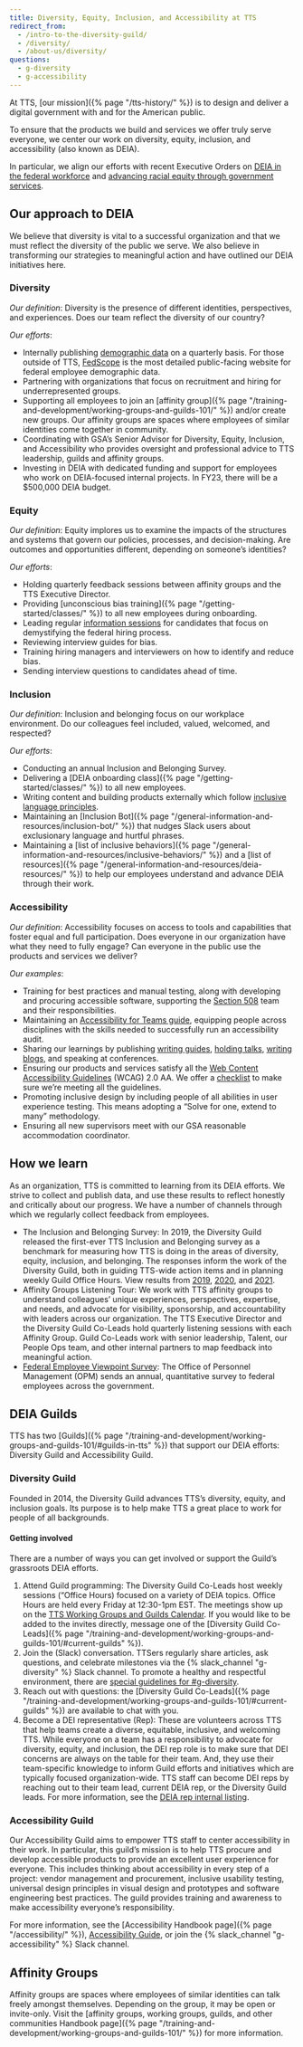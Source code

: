 ```yaml
---
title: Diversity, Equity, Inclusion, and Accessibility at TTS
redirect_from:
  - /intro-to-the-diversity-guild/
  - /diversity/ 
  - /about-us/diversity/
questions:
  - g-diversity
  - g-accessibility
---
```


At TTS, [our mission]({% page "/tts-history/" %}) is to design and deliver a
digital government with and for the American public.

To ensure that the products we build and services we offer truly serve everyone,
we center our work on diversity, equity, inclusion, and accessibility (also
known as DEIA).

In particular, we align our efforts with recent Executive Orders on
[DEIA in the federal workforce](https://www.whitehouse.gov/briefing-room/presidential-actions/2021/06/25/executive-order-on-diversity-equity-inclusion-and-accessibility-in-the-federal-workforce/)
and
[advancing racial equity through government services](https://www.whitehouse.gov/briefing-room/presidential-actions/2021/01/20/executive-order-advancing-racial-equity-and-support-for-underserved-communities-through-the-federal-government/).

## Our approach to DEIA

We believe that diversity is vital to a successful organization and that we must
reflect the diversity of the public we serve. We also believe in transforming
our strategies to meaningful action and have outlined our DEIA initiatives here.

### Diversity

_Our definition_: Diversity is the presence of different identities,
perspectives, and experiences. Does our team reflect the diversity of our
country?

_Our efforts_:

- Internally publishing
  [demographic data](https://docs.google.com/spreadsheets/u/0/d/1eYqMhVBRvjCjnJpq_51h_MgLcXZQNN8wacWQC9XdzMw/edit)
  on a quarterly basis. For those outside of TTS,
  [FedScope](https://www.fedscope.opm.gov/) is the most detailed public-facing
  website for federal employee demographic data.
- Partnering with organizations that focus on recruitment and hiring for
  underrepresented groups.
- Supporting all employees to join an [affinity
  group]({% page "/training-and-development/working-groups-and-guilds-101/" %})
  and/or create new groups. Our affinity groups are spaces where employees of
  similar identities come together in community.
- Coordinating with GSA’s Senior Advisor for Diversity, Equity, Inclusion, and
  Accessibility who provides oversight and professional advice to TTS
  leadership, guilds and affinity groups.
- Investing in DEIA with dedicated funding and support for employees who work on
  DEIA-focused internal projects. In FY23, there will be a $500,000 DEIA budget.

### Equity

_Our definition_: Equity implores us to examine the impacts of the structures
and systems that govern our policies, processes, and decision-making. Are
outcomes and opportunities different, depending on someone’s identities?

_Our efforts_:

- Holding quarterly feedback sessions between affinity groups and the TTS
  Executive Director.
- Providing [unconscious bias training]({% page "/getting-started/classes/" %})
  to all new employees during onboarding.
- Leading regular [information sessions](https://join.tts.gsa.gov/) for
  candidates that focus on demystifying the federal hiring process.
- Reviewing interview guides for bias.
- Training hiring managers and interviewers on how to identify and reduce bias.
- Sending interview questions to candidates ahead of time.

### Inclusion

_Our definition_: Inclusion and belonging focus on our workplace environment. Do
our colleagues feel included, valued, welcomed, and respected?

_Our efforts_:

- Conducting an annual Inclusion and Belonging Survey.
- Delivering a [DEIA onboarding class]({% page "/getting-started/classes/" %})
  to all new employees.
- Writing content and building products externally which follow
  [inclusive language principles](https://content-guide.18f.gov/our-style/inclusive-language/).
- Maintaining an [Inclusion
  Bot]({% page "/general-information-and-resources/inclusion-bot/" %}) that
  nudges Slack users about exclusionary language and hurtful phrases.
- Maintaining a [list of inclusive
  behaviors]({% page "/general-information-and-resources/inclusive-behaviors/" %})
  and a [list of
  resources]({% page "/general-information-and-resources/deia-resources/" %}) to
  help our employees understand and advance DEIA through their work.

### Accessibility

_Our definition_: Accessibility focuses on access to tools and capabilities that
foster equal and full participation. Does everyone in our organization have what
they need to fully engage? Can everyone in the public use the products and
services we deliver?

_Our examples_:

- Training for best practices and manual testing, along with developing and
  procuring accessible software, supporting the
  [Section 508](https://www.section508.gov/content/about-us) team and their
  responsibilities.
- Maintaining an
  [Accessibility for Teams guide](https://accessibility.digital.gov/), equipping
  people across disciplines with the skills needed to successfully run an
  accessibility audit.
- Sharing our learnings by publishing
  [writing guides](https://accessibility.18f.gov/),
  [holding talks](https://www.youtube.com/watch?v=CL6lOwJEMGQ),
  [writing blogs](https://digital.gov/2015/06/05/using-section-508-guidance-to-improve-the-accessibility-of-government-services/),
  and speaking at conferences.
- Ensuring our products and services satisfy all the
  [Web Content Accessibility Guidelines](https://www.w3.org/WAI/standards-guidelines/wcag/)
  (WCAG) 2.0 AA. We offer a
  [checklist](https://accessibility.18f.gov/checklist/) to make sure we’re
  meeting all the guidelines.
- Promoting inclusive design by including people of all abilities in user
  experience testing. This means adopting a “Solve for one, extend to many”
  methodology.
- Ensuring all new supervisors meet with our GSA reasonable accommodation
  coordinator.

## How we learn

As an organization, TTS is committed to learning from its DEIA efforts. We
strive to collect and publish data, and use these results to reflect honestly
and critically about our progress. We have a number of channels through which we
regularly collect feedback from employees.

- The Inclusion and Belonging Survey: In 2019, the Diversity Guild released the
  first-ever TTS Inclusion and Belonging survey as a benchmark for measuring how
  TTS is doing in the areas of diversity, equity, inclusion, and belonging. The
  responses inform the work of the Diversity Guild, both in guiding TTS-wide
  action items and in planning weekly Guild Office Hours. View results from
  [2019](https://docs.google.com/presentation/d/11acPBMr02thj8f9SIcvO9iqlzBff-MCTG8C3dL7LFqs/edit),
  [2020](https://docs.google.com/presentation/d/1Hhha6qPCCogu0UiufYJZ5YuhaRIfHK8zAFeeUgE1bR4/edit#),
  and
  [2021](https://docs.google.com/presentation/d/1tETeRLOydDLhMHFl1e2A5BzNhdWB9wxt4cH-yW1Qw0o/edit#).
- Affinity Groups Listening Tour: We work with TTS affinity groups to understand
  colleagues’ unique experiences, perspectives, expertise, and needs, and
  advocate for visibility, sponsorship, and accountability with leaders across
  our organization. The TTS Executive Director and the Diversity Guild Co-Leads
  hold quarterly listening sessions with each Affinity Group. Guild Co-Leads
  work with senior leadership, Talent, our People Ops team, and other internal
  partners to map feedback into meaningful action.
- [Federal Employee Viewpoint Survey](https://www.opm.gov/fevs/): The Office of
  Personnel Management (OPM) sends an annual, quantitative survey to federal
  employees across the government.

## DEIA Guilds

TTS has two
[Guilds]({% page "/training-and-development/working-groups-and-guilds-101/#guilds-in-tts" %})
that support our DEIA efforts: Diversity Guild and Accessibility Guild.

### Diversity Guild

Founded in 2014, the Diversity Guild advances TTS’s diversity, equity, and
inclusion goals. Its purpose is to help make TTS a great place to work for
people of all backgrounds.

#### Getting involved

There are a number of ways you can get involved or support the Guild’s
grassroots DEIA efforts.

1. Attend Guild programming: The Diversity Guild Co-Leads host weekly sessions
   (“Office Hours) focused on a variety of DEIA topics. Office Hours are held
   every Friday at 12:30-1pm EST. The meetings show up on the
   [TTS Working Groups and Guilds Calendar](https://www.google.com/calendar/embed?src=gsa.gov_o1aqcv28k1f0nmca5bkch8los4%40group.calendar.google.com).
   If you would like to be added to the invites directly, message one of the
   [Diversity Guild
   Co-Leads]({% page "/training-and-development/working-groups-and-guilds-101/#current-guilds" %}).
2. Join the (Slack) conversation. TTSers regularly share articles, ask
   questions, and celebrate milestones via the {% slack_channel "g-diversity" %}
   Slack channel. To promote a healthy and respectful environment, there are
   [special guidelines for #g-diversity](https://docs.google.com/document/d/1IP0GERswH8t5nQxH0VyYPidj5TrkNtfJEmaPz3_y-go/edit).
3. Reach out with questions: the [Diversity Guild
   Co-Leads]({% page "/training-and-development/working-groups-and-guilds-101/#current-guilds" %})
   are available to chat with you.
4. Become a DEI representative (Rep): These are volunteers across TTS that help
   teams create a diverse, equitable, inclusive, and welcoming TTS. While
   everyone on a team has a responsibility to advocate for diversity, equity,
   and inclusion, the DEI rep role is to make sure that DEI concerns are always
   on the table for their team. And, they use their team-specific knowledge to
   inform Guild efforts and initiatives which are typically focused
   organization-wide. TTS staff can become DEI reps by reaching out to their
   team lead, current DEIA rep, or the Diversity Guild leads. For more
   information, see the
   [DEIA rep internal listing](https://docs.google.com/document/d/1g7bpwFBfpHMy0guu5nUaF0HhBLvu42pF0nCiBdb92M4/edit).

### Accessibility Guild

Our Accessibility Guild aims to empower TTS staff to center accessibility in
their work. In particular, this guild’s mission is to help TTS procure and
develop accessible products to provide an excellent user experience for
everyone. This includes thinking about accessibility in every step of a project:
vendor management and procurement, inclusive usability testing, universal design
principles in visual design and prototypes and software engineering best
practices. The guild provides training and awareness to make accessibility
everyone’s responsibility.

For more information, see the [Accessibility Handbook
page]({% page "/accessibility/" %}),
[Accessibility Guide](https://accessibility.18f.gov/), or join the
{% slack_channel "g-accessibility" %} Slack channel.

## Affinity Groups

Affinity groups are spaces where employees of similar identities can talk freely
amongst themselves. Depending on the group, it may be open or invite-only. Visit
the [affinity groups, working groups, guilds, and other communities Handbook
page]({% page "/training-and-development/working-groups-and-guilds-101/" %}) for
more information.
